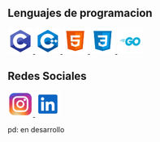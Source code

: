 ## Lenguajes de programacion
  <p>
   <a href="https://learn.microsoft.com/es-es/cpp/c-language/c-language-reference?view=msvc-170"> <img src="Iconos/c.svg" height="50" width="50" > </a>
   <a href="https://learn.microsoft.com/es-es/cpp/c-language/?view=msvc-170"> <img src="Iconos/c++.svg" height="50" width="50"> </a>
   <a href ="https://lenguajehtml.com/" > <img src="Iconos/html.svg" height="50" width="50"> </a>
   <a href="https://lenguajecss.com/"> <img src="Iconos/css3.svg" height="50" width="50"> </a>
    <a href="https://go.dev/doc/"> <img src="Iconos/golang.svg" height="50" width="50"> </a>
  </p>

  ## Redes Sociales 
  
  <p> 
   <a href ="https://www.instagram.com/manuxxrsb/"> <img src="Iconos/ig.svg" height="50" width="50" > </a>
   <a href ="https://www.linkedin.com/in/manuel-antonio-solis-gonzalez-398636258/"> <img src="Iconos/linkedin.svg" height="50" width="50" > </a>
  </p>
  
  



   
  pd: en desarrollo
<!---
Manuxxrsb/Manuxxrsb is a ✨ special ✨ repository because its `README.md` (this file) appears on your GitHub profile.
You can click the Preview link to take a look at your changes.
--->
